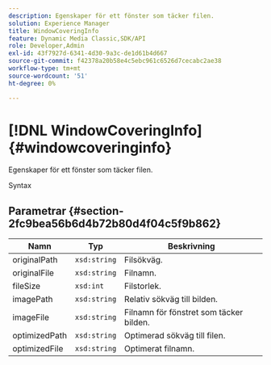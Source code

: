 ```yaml
---
description: Egenskaper för ett fönster som täcker filen.
solution: Experience Manager
title: WindowCoveringInfo
feature: Dynamic Media Classic,SDK/API
role: Developer,Admin
exl-id: 43f7927d-6341-4d30-9a3c-de1d61b4d667
source-git-commit: f42378a20b58e4c5ebc961c6526d7cecabc2ae38
workflow-type: tm+mt
source-wordcount: '51'
ht-degree: 0%

---
```


# [!DNL WindowCoveringInfo]{#windowcoveringinfo}

Egenskaper för ett fönster som täcker filen.

Syntax

## Parametrar {#section-2fc9bea56b6d4b72b80d4f04c5f9b862}

| Namn | Typ | Beskrivning |
|---|---|---|
| originalPath | `xsd:string` | Filsökväg. |
| originalFile | `xsd:string` | Filnamn. |
| fileSize | `xsd:int` | Filstorlek. |
| imagePath | `xsd:string` | Relativ sökväg till bilden. |
| imageFile | `xsd:string` | Filnamn för fönstret som täcker bilden. |
| optimizedPath | `xsd:string` | Optimerad sökväg till filen. |
| optimizedFile | `xsd:string` | Optimerat filnamn. |
